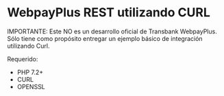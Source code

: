 # WebpayPlus REST utilizando CURL
 IMPORTANTE: Este NO es un desarrollo oficial de Transbank WebpayPlus.
 Sólo tiene como propósito entregar un ejemplo básico de integración utilizando Curl.
 
 Requerido:
 * PHP 7.2+
 * CURL
 * OPENSSL
